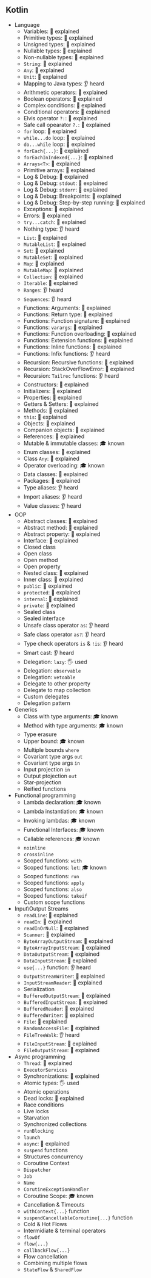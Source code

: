 ## Kotlin
- Language
  - Variables: 🙋 explained
  - Primitive types: 🙋 explained
  - Unsigned types: 🙋 explained
  - Nullable types: 🙋 explained
  - Non-nullable types: 🙋 explained
  - `String`: 🙋 explained
  - `Any`: 🙋 explained
  - `Unit`: 🙋 explained
  - Mapping to Java types: 👂 heard
  - Arithmetic operators: 🙋 explained
  - Boolean operators: 🙋 explained
  - Complex conditions: 🙋 explained
  - Conditional operators: 🙋 explained
  - Elvis operator `?:`: 🙋 explained
  - Safe call opearator `?.`: 🙋 explained
  - `for` loop: 🙋 explained
  - `while...do` loop: 🙋 explained
  - `do...while` loop: 🙋 explained
  - `forEach{...}`: 🙋 explained
  - `forEachInIndexed{...}`: 🙋 explained
  - `Arrays<T>`: 🙋 explained
  - Primitive arrays: 🙋 explained
  - Log & Debug: 🙋 explained
  - Log & Debug: `stdout`: 🙋 explained
  - Log & Debug: `stderr`: 🙋 explained
  - Log & Debug: Breakpoints: 🙋 explained
  - Log & Debug: Step-by-step running: 🙋 explained
  - Exceptions: 🙋 explained
  - Errors: 🙋 explained
  - `try...catch`: 🙋 explained
  - Nothing type: 👂 heard
  - `List`: 🙋 explained
  - `MutableList`: 🙋 explained
  - `Set`: 🙋 explained
  - `MutableSet`: 🙋 explained
  - `Map`: 🙋 explained
  - `MutableMap`: 🙋 explained
  - `Collection`: 🙋 explained
  - `Iterable`: 🙋 explained
  - `Ranges`: 👂 heard
  - `Sequences`: 👂 heard
  - Functions: Arguments: 🙋 explained
  - Functions: Return type: 🙋 explained
  - Functions: Function signature: 🙋 explained
  - Functions: `varargs`: 🙋 explained
  - Functions: Function overloading: 🙋 explained
  - Functions: Extension functions: 🙋 explained
  - Functions: Inline functions: 🙋 explained
  - Functions: Infix functions: 👂 heard
  - Recursion: Recursive functions: 🙋 explained
  - Recursion: StackOverFlowError: 🙋 explained
  - Recursion: `Tailrec` functions: 👂 heard
  - Constructors: 🙋 explained
  - Initializers: 🙋 explained
  - Properties: 🙋 explained
  - Getters & Setters: 🙋 explained
  - Methods: 🙋 explained
  - `this`: 🙋 explained
  - Objects: 🙋 explained
  - Companion objects: 🙋 explained
  - References: 🙋 explained
  - Mutable & immutable classes: 🎓 known
  - Enum classes: 🙋 explained
  - Class `Any`: 🙋 explained
  - Operator overloading: 🎓 known
  - Data classes: 🙋 explained
  - Packages: 🙋 explained
  - Type aliases: 👂 heard
  - Import aliases: 👂 heard
  - Value classes: 👂 heard
- OOP
  - Abstract classes: 🙋 explained
  - Abstract method: 🙋 explained
  - Abstract property: 🙋 explained
  - Interface: 🙋 explained
  - Closed class
  - Open class
  - Open method
  - Open property
  - Nested class: 🙋 explained
  - Inner class: 🙋 explained
  - `public`: 🙋 explained
  - `protected`: 🙋 explained
  - `internal`: 🙋 explained
  - `private`: 🙋 explained
  - Sealed class
  - Sealed interface
  - Unsafe class operator `as`: 👂 heard
  - Safe class operator `as?`: 👂 heard
  - Type check operators `is` & `!is`: 👂 heard
  - Smart cast: 👂 heard
  - Delegation: `lazy`: 🖐️ used
  - Delegation: `observable`
  - Delegation: `vetoable`
  - Delegate to other property
  - Delegate to map collection
  - Custom delegates
  - Delegation pattern
- Generics
  - Class with type arguments: 🎓 known
  - Method with type arguments: 🎓 known
  - Type erasure
  - Upper bound: 🎓 known
  - Multiple bounds `where`
  - Covariant type args `out`
  - Covariant type args `in`
  - Input projection `in`
  - Output ptojection `out`
  - Star-projection
  - Reified functions
- Functional programming
  - Lambda declaration: 🎓 known
  - Lambda instantiation: 🎓 known
  - Invoking lambdas: 🎓 known
  - Functional Interfaces: 🎓 known
  - Callable references: 🎓 known
  - `noinline`
  - `crossinline`
  - Scoped functions: `with`
  - Scoped functions: `let`: 🎓 known
  - Scoped functions: `run`
  - Scoped functions: `apply`
  - Scoped functions: `also`
  - Scoped functions: `takeif`
  - Custom scope functions
- Input\Output Streams
  - `readLine`: 🙋 explained
  - `readIn`: 🙋 explained
  - `readInOrNull`: 🙋 explained
  - `Scanner`: 🙋 explained
  - `ByteArrayOutputStream`: 🙋 explained
  - `ByteArrayInputStream`: 🙋 explained
  - `DataOutputStream`: 🙋 explained
  - `DataInputStream`: 🙋 explained
  - `use{...}` function: 👂 heard
  - `OutputStreamWriter`: 🙋 explained
  - `InputStreamReader`: 🙋 explained
  - Serialization
  - `BufferedOutputStream`: 🙋 explained
  - `BufferedInputStream`: 🙋 explained
  - `BufferedReader`: 🙋 explained
  - `BufferedWriter`: 🙋 explained
  - `File`: 🙋 explained
  - `RandomAccessFile`: 🙋 explained
  - `FileTreeWalk`: 👂 heard
  - `FileInputStream`: 🙋 explained
  - `FileOutputStream`: 🙋 explained
- Async programming
  - `Thread`: 🙋 explained
  - `ExecutorServices`
  - Synchronizations: 🙋 explained
  - Atomic types: 🖐️ used
  - Atomic operations
  - Dead locks: 🙋 explained
  - Race conditions
  - Live locks
  - Starvation
  - Synchronized collections
  - `runBlocking`
  - `launch`
  - `async`: 🙋 explained
  - `suspend` functions
  - Structures concurrency
  - Coroutine Context
  - `Dispatcher`
  - `Job`
  - `Name`
  - `CorutineExceptionHandler`
  - Coroutine Scope: 🎓 known
  - Cancellation & Timeouts
  - `withContext{...}` function
  - `suspendCancellableCoroutine{...}` function
  - Cold & Hot Flows
  - Intermidiate & terminal operators
  - `flowOf`
  - `flow{...}`
  - `callbackFlow{...}`
  - Flow cancellation
  - Combining multiple flows
  - `StateFlow` & `SharedFlow`
